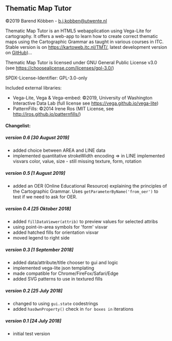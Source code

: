 ## Thematic Map Tutor


©2019 Barend Köbben - <a href="mailto:b.j.kobben@utwente.nl">b.j.kobben@utwente.nl</a> 

Thematic Map Tutor is an HTML5 webapplication using  Vega-Lite for cartography. It offers a web-app to learn how to create correct thematic maps using the Cartographic Grammar as taught in various courses in ITC.
Stable version is on <https://kartoweb.itc.nl/TMT/>, latest development version on [GitHub](https://github.com/kobben/TMT))...

Thematic Map Tutor is licensed under GNU General Public License v3.0 (see https://choosealicense.com/licenses/gpl-3.0/)

SPDX-License-Identifier: GPL-3.0-only

Included external libraries:

* Vega-Lite, Vega & Vega-embed: ©2019, University of Washington Interactive Data Lab (full license see https://vega.github.io/vega-lite)
* PatternFills: ©2014 Irene Ros (MIT License, see http://iros.github.io/patternfills/)


#### Changelist:
##### version 0.6 [30 August 2019]
* added choice between AREA and LINE data
* implemented quantitative strokeWidth encoding
  => in LINE implemented visvars color, value, size - still missing texture, form, rotation
##### version 0.5 [1 August 2019]
* added an OER (Online Educational Resource) explaining the principles of the Cartographic Grammar. Uses `getParameterByName('from_oer')` to test if we need to ask for OER.
##### version 0.4 [25 Oktober 2018]
* added `fillDataViewer(attrib)` to preview values for selected attribs
* using point-in-area symbols for 'form' visvar 
* added hatched fills for orientation visvar
* moved legend to right side
##### version 0.3 [1 September 2018]
* added data/attribute/title chooser to gui and logic 
* implemented vega-lite json templating
* made compatible for Chrome/FireFox/Safari/Edge
* added SVG patterns to use in textured fills
##### version 0.2 [25 July 2018]
* changed to using `gui.state` codestrings
* added `hasOwnProperty()` check in `for boxes in` iterations
##### version 0.1 [24 July 2018]
* initial test version